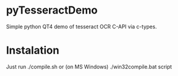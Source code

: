 pyTesseractDemo
===============

Simple python QT4 demo of tesseract OCR C-API via c-types.


Instalation
===========

Just run ./compile.sh or (on MS Windows) ./win32compile.bat script
